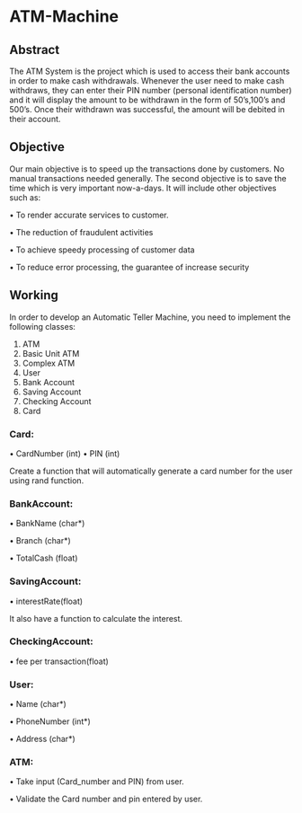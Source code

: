 # ATM-Machine

## Abstract
The ATM System is the project which is used to access their bank accounts in order to make cash
withdrawals. Whenever the user need to make cash withdraws, they can enter their PIN number
(personal identification number) and it will display the amount to be withdrawn in the form of 50’s,100’s
and 500’s. Once their withdrawn was successful, the amount will be debited in their account.

## Objective
Our main objective is to speed up the transactions done by customers. No manual transactions needed
generally. The second objective is to save the time which is very important now-a-days. It will include
other objectives such as:

• To render accurate services to customer.

• The reduction of fraudulent activities

• To achieve speedy processing of customer data

• To reduce error processing, the guarantee of increase security 

## Working
In order to develop an Automatic Teller Machine, you need to implement the following classes:
1. ATM
2. Basic Unit ATM
3. Complex ATM
4. User
5. Bank Account
6. Saving Account
7. Checking Account
8. Card

### Card:
  • CardNumber (int)
  • PIN (int)

Create a function that will automatically generate a card number for the user using rand function.

### BankAccount:
  • BankName (char*)

  • Branch (char*)

  • TotalCash (float)

### SavingAccount:
  • interestRate(float)

It also have a function to calculate the interest.

### CheckingAccount:
  • fee per transaction(float)

### User:
  • Name (char*)

  • PhoneNumber (int*)

  • Address (char*)

### ATM:
  • Take input (Card_number and PIN) from user.

  • Validate the Card number and pin entered by user.
